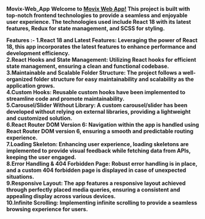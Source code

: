 
<B>Movix-Web_App</B>
<b>Welcome to <u>Movix Web App!</u> This project is built with top-notch frontend technologies to provide a seamless and enjoyable user experience. The technologies used include React 18 with its latest features, Redux for state management, and SCSS for styling.<b>

Features :-
1.React 18 and Latest Features: Leveraging the power of React 18, this app incorporates the latest features to enhance performance and development efficiency.<br>
2.React Hooks and State Management: Utilizing React hooks for efficient state management, ensuring a clean and functional codebase.<br>
3.Maintainable and Scalable Folder Structure: The project follows a well-organized folder structure for easy maintainability and scalability as the application grows.<br>
4.Custom Hooks: Reusable custom hooks have been implemented to streamline code and promote maintainability.<br>
5.Carousel/Slider Without Library: A custom carousel/slider has been developed without relying on external libraries, providing a lightweight and customized solution.<br>
6.React Router DOM Version 6: Navigation within the app is handled using React Router DOM version 6, ensuring a smooth and predictable routing experience.<br>
7.Loading Skeleton: Enhancing user experience, loading skeletons are implemented to provide visual feedback while fetching data from APIs, keeping the user engaged.<br>
8.Error Handling & 404 Forbidden Page: Robust error handling is in place, and a custom 404 forbidden page is displayed in case of unexpected situations.<br>
9.Responsive Layout: The app features a responsive layout achieved through perfectly placed media queries, ensuring a consistent and appealing display across various devices.<br>
10.Infinite Scrolling: Implementing infinite scrolling to provide a seamless browsing experience for users.
